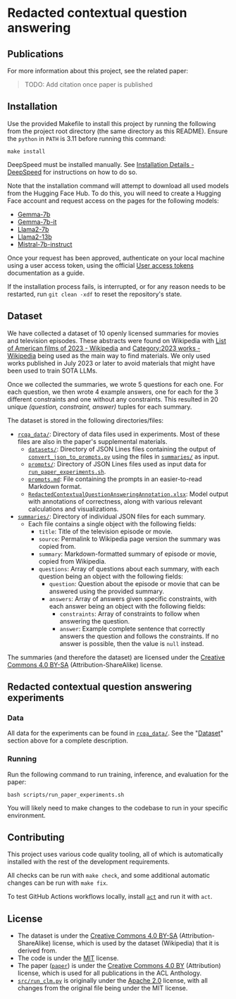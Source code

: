# Redacted contextual question answering

## Publications

For more information about this project, see the related paper:

> TODO: Add citation once paper is published

## Installation

Use the provided Makefile to install this project by running the following from the project root directory (the same directory as this README). Ensure the `python` in `PATH` is 3.11 before running this command:

```shell
make install
```

DeepSpeed must be installed manually. See [Installation Details - DeepSpeed](https://www.deepspeed.ai/tutorials/advanced-install/) for instructions on how to do so.

Note that the installation command will attempt to download all used models from the Hugging Face Hub. To do this, you will need to create a Hugging Face account and request access on the pages for the following models:

- [Gemma-7b](https://huggingface.co/google/gemma-7b)
- [Gemma-7b-it](https://huggingface.co/google/gemma-7b-it)
- [Llama2-7b](https://huggingface.co/meta-llama/Llama-2-7b-hf)
- [Llama2-13b](https://huggingface.co/meta-llama/Llama-2-13b-hf)
- [Mistral-7b-instruct](https://huggingface.co/mistralai/Mistral-7B-Instruct-v0.2)

Once your request has been approved, authenticate on your local machine using a user access token, using the official [User access tokens](https://huggingface.co/docs/hub/security-tokens) documentation as a guide.

If the installation process fails, is interrupted, or for any reason needs to be restarted, run `git clean -xdf` to reset the repository's state.

## Dataset

We have collected a dataset of 10 openly licensed summaries for movies and television episodes. These abstracts were found on Wikipedia with [List of American films of 2023 - Wikipedia](https://en.wikipedia.org/wiki/List_of_American_films_of_2023) and [Category:2023 works - Wikipedia](https://en.wikipedia.org/wiki/Category:2023_works) being used as the main way to find materials. We only used works published in July 2023 or later to avoid materials that might have been used to train SOTA LLMs.

Once we collected the summaries, we wrote 5 questions for each one. For each question, we then wrote 4 example answers, one for each for the 3 different constraints and one without any constraints. This resulted in 20 unique _(question, constraint, answer)_ tuples for each summary.

The dataset is stored in the following directories/files:

- [`rcqa_data/`](rcqa_data/): Directory of data files used in experiments. Most of these files are also in the paper's supplemental materials.
  - [`datasets/`](rcqa_data/datasets/): Directory of JSON Lines files containing the output of [`convert_json_to_prompts.py`](src/convert_json_to_prompts.py) using the files in [`summaries/`](summaries/) as input.
  - [`prompts/`](rcqa_data/prompts/): Directory of JSON Lines files used as input data for [`run_paper_experiments.sh`](scripts/run_paper_experiments.sh).
  - [`prompts.md`](rcqa_data/prompts.md): File containing the prompts in an easier-to-read Markdown format.
  - [`RedactedContextualQuestionAnsweringAnnotation.xlsx`](rcqa_data/RedactedContextualQuestionAnsweringAnnotation.xlsx): Model output with annotations of correctness, along with various relevant calculations and visualizations.
- [`summaries/`](summaries/): Directory of individual JSON files for each summary.
  - Each file contains a single object with the following fields:
    - `title`: Title of the television episode or movie.
    - `source`: Permalink to Wikipedia page version the summary was copied from.
    - `summary`: Markdown-formatted summary of episode or movie, copied from Wikipedia.
    - `questions`: Array of questions about each summary, with each question being an object with the following fields:
      - `question`: Question about the episode or movie that can be answered using the provided summary.
      - `answers`: Array of answers given specific constraints, with each answer being an object with the following fields:
        - `constraints`: Array of constraints to follow when answering the question.
        - `answer`: Example complete sentence that correctly answers the question and follows the constraints. If no answer is possible, then the value is `null` instead.

The summaries (and therefore the dataset) are licensed under the [Creative Commons 4.0 BY-SA](https://creativecommons.org/licenses/by-sa/4.0/) (Attribution-ShareAlike) license.

## Redacted contextual question answering experiments

### Data

All data for the experiments can be found in [`rcqa_data/`](rcqa_data/). See the "[Dataset](#dataset)" section above for a complete description.

### Running

Run the following command to run training, inference, and evaluation for the paper:

```shell
bash scripts/run_paper_experiments.sh
```

You will likely need to make changes to the codebase to run in your specific environment.

## Contributing

This project uses various code quality tooling, all of which is automatically installed with the rest of the development requirements.

All checks can be run with `make check`, and some additional automatic changes can be run with `make fix`.

To test GitHub Actions workflows locally, install [`act`](https://github.com/nektos/act) and run it with `act`.

## License

- The dataset is under the [Creative Commons 4.0 BY-SA](https://creativecommons.org/licenses/by-sa/4.0/) (Attribution-ShareAlike) license, which is used by the dataset (Wikipedia) that it is derived from.
- The code is under the [MIT](https://choosealicense.com/licenses/mit/) license.
- The paper ([`paper`](paper/)) is under the [Creative Commons 4.0 BY](https://creativecommons.org/licenses/by/4.0/) (Attribution) license, which is used for all publications in the ACL Anthology.
- [`src/run_clm.py`](src/run_clm.py) is originally under the [Apache 2.0](https://www.apache.org/licenses/LICENSE-2.0) license, with all changes from the original file being under the MIT license.
